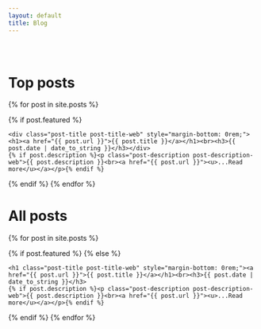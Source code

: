 ```yaml
---
layout: default
title: Blog
---
```

<div class="container" style="margin-top:80px">
<h1>Top posts</h1>

{% for post in site.posts %}

{% if post.featured %}
  <div class="posts post-web" >


    <div class="post-title post-title-web" style="margin-bottom: 0rem;"><h1><a href="{{ post.url }}">{{ post.title }}</a></h1><br><h3>{{ post.date | date_to_string }}</h3></div>
    {% if post.description %}<p class="post-description post-description-web">{{ post.description }}<br><a href="{{ post.url }}"><u>...Read more</u></a></p>{% endif %}

  </div>
  {% endif %}
{% endfor %}

<h1>All posts</h1>

{% for post in site.posts %}

{% if post.featured %}
{% else %}

  <div class="post post-web">



    <h1 class="post-title post-title-web" style="margin-bottom: 0rem;"><a href="{{ post.url }}">{{ post.title }}</a></h1><br><h3>{{ post.date | date_to_string }}</h3>
    {% if post.description %}<p class="post-description post-description-web">{{ post.description }}<br><a href="{{ post.url }}"><u>...Read more</u></a></p>{% endif %}


  </div>
  {% endif %}
{% endfor %}
</div>
